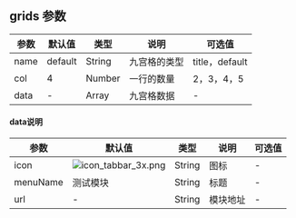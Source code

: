 ## grids 参数
| 参数 | 默认值  | 类型   | 说明         | 可选值         |
| ---- | ------- | ------ | ------------ | -------------- |
| name | default | String | 九宫格的类型 | title，default |
| col  | 4       | Number | 一行的数量   | 2，3，4，5     |
| data | -       | Array  | 九宫格数据   | -               |


#### data说明
| 参数     | 默认值                                                                              | 类型   | 说明     | 可选值 |
| -------- | ----------------------------------------------------------------------------------- | ------ | -------- | ------ |
| icon     | ![icon_tabbar_3x.png](https://m.firstui.cn/static/images/common/icon_tabbar_3x.png) | String | 图标     | -      |
| menuName | 测试模块                                                                            | String | 标题     | -      |
| url      | -                                                                                   | String | 模块地址 | -       |